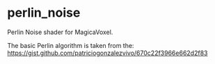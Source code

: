 # perlin_noise

Perlin Noise shader for MagicaVoxel.

The basic Perlin algorithm is taken from the:
https://gist.github.com/patriciogonzalezvivo/670c22f3966e662d2f83
